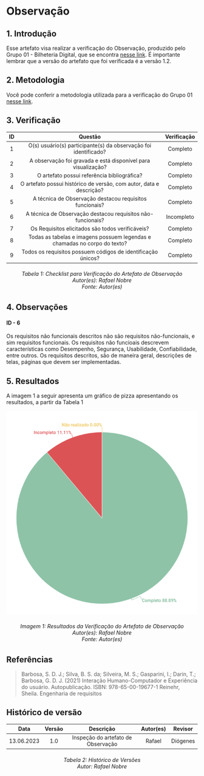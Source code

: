 # Observação

## 1. Introdução
Esse artefato visa realizar a verificação do Observação,  produzido pelo Grupo 01 - Bilheteria Digital, que se encontra [nesse link](https://requisitos-de-software.github.io/2023.1-BilheteriaDigital/elicitacao/tecnicas/observacao/).
É importante lembrar que a versão do artefato que foi verificada é a versão 1.2.

## 2. Metodologia
Você pode conferir a metodologia utilizada para a verificação do Grupo 01 [nesse link](../planejamento/#2-metodologia).

## 3. Verificação

|ID|Questão|Verificação|
|:-:|:-:|:-:|
|1|O(s) usuário(s) participante(s) da observação foi identificado?|Completo|
|2|A observação foi gravada e está disponível para visualização?| Completo |
|3|O artefato possui referência bibliográfica?|Completo|
|4|O artefato possui histórico de versão, com autor, data e descrição?|Completo|
|5|A técnica de Observação destacou requisitos funcionais?|Completo|
|6|A técnica de Observação destacou requisitos não-funcionais?|Incompleto|
|7|Os Requisitos elicitados são todos verificáveis?|Completo|
|8|Todas as tabelas e imagens possuem legendas e chamadas no corpo do texto?|Completo|
|9|Todos os requisitos possuem códigos de identificação únicos?|Completo|

<h6 align = "center"> Tabela 1: Checklist para Verificação do Artefato de Observação
<br> Autor(es): Rafael Nobre
<br>Fonte: Autor(es)</h6>

## 4. Observações

#### ID - 6

Os requisitos não funcionais descritos não são requisitos não-funcionais, e sim requisitos funcionais. Os requisitos não funcioais descrevem características como Desempenho, Segurança, Usabilidade, Confiabilidade, entre outros.
Os requisitos descritos, são de maneira geral, descrições de telas, páginas que devem ser implementadas.

## 5. Resultados
A imagem 1 a seguir apresenta um gráfico de pizza apresentando os resultados, a partir da Tabela 1

![Resultados 100](./imagens_verifica01/result_observacao.png)
<h6 align = "center"> Imagem 1: Resultados da Verificação do Artefato de Observação
<br> Autor(es): Rafael Nobre
<br>Fonte: Autor(es)</h6>

## Referências

> Barbosa, S. D. J.; Silva, B. S. da; Silveira, M. S.; Gasparini, I.; Darin, T.; Barbosa, G. D. J. (2021) Interação Humano-Computador e Experiência do usuário. Autopublicação. ISBN: 978-65-00-19677-1
> Reinehr, Sheila. Engenharia de requisitos

## Histórico de versão
|    Data    | Versão | Descrição                                                                      | Autor(es)  | Revisor  |
| :--------: | :----: | :----------------------------------------------------------------------------: | :--------: | :------: |
| 13.06.2023 | 1.0    | Inspeção do artefato de Observação |   Rafael   | Diógenes  |

<h6 align = "center"> Tabela 2: Histórico de Versões
<br> Autor: Rafael Nobre </h6>